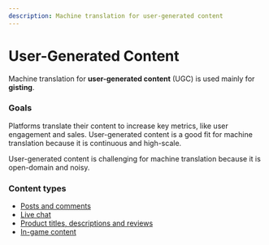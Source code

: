 ```yaml
---
description: Machine translation for user-generated content
---
```


# User-Generated Content

Machine translation for **user-generated content** (UGC) is used mainly for **gisting**.


### Goals
Platforms translate their content to increase key metrics, like user engagement and sales.
User-generated content is a good fit for machine translation because it is continuous and high-scale.

User-generated content is challenging for machine translation because it is open-domain and noisy.

### Content types

- [Posts and comments](applications/social-networks.md)
- [Live chat](applications/live-chat.md)
- [Product titles, descriptions and reviews](applications/commerce-and-marketplaces.md)
- [In-game content](applications/gaming.md)
